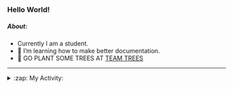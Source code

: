 ### Hello World!

##### About:
- Currently I am a student.
- 🌱 I’m learning how to make better documentation.
- 🌱 GO PLANT SOME TREES AT [TEAM TREES](https://teamtrees.org/)

---
<details>
  <summary>:zap: My Activity:</summary>
  
<!--START_SECTION:waka-->
![Code Time](http://img.shields.io/badge/Code%20Time-989%20hrs%2026%20mins-blue)

**I'm a Night 🦉** 

```text
🌞 Morning    92 commits     ███░░░░░░░░░░░░░░░░░░░░░░   13.12% 
🌆 Daytime    153 commits    █████░░░░░░░░░░░░░░░░░░░░   21.83% 
🌃 Evening    209 commits    ███████░░░░░░░░░░░░░░░░░░   29.81% 
🌙 Night      247 commits    ████████░░░░░░░░░░░░░░░░░   35.24%

```
📅 **I'm Most Productive on Tuesday** 

```text
Monday       92 commits     ███░░░░░░░░░░░░░░░░░░░░░░   13.12% 
Tuesday      162 commits    █████░░░░░░░░░░░░░░░░░░░░   23.11% 
Wednesday    70 commits     ██░░░░░░░░░░░░░░░░░░░░░░░   9.99% 
Thursday     98 commits     ███░░░░░░░░░░░░░░░░░░░░░░   13.98% 
Friday       100 commits    ███░░░░░░░░░░░░░░░░░░░░░░   14.27% 
Saturday     76 commits     ██░░░░░░░░░░░░░░░░░░░░░░░   10.84% 
Sunday       103 commits    ███░░░░░░░░░░░░░░░░░░░░░░   14.69%

```


📊 **This Week I Spent My Time On** 

```text
🔥 Editors: 
VS Code                  31 mins             █████████████████████████   100.0%

🐱‍💻 Projects: 
PraiseDemo               31 mins             █████████████████████████   100.0%

```


 Last Updated on 02/01/2023 13:07:53 UTC
<!--END_SECTION:waka-->
</details>
